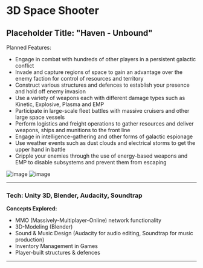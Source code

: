 # 3D Space Shooter
## Placeholder Title: "Haven - Unbound"

Planned Features:
- Engage in combat with hundreds of other players in a persistent galactic conflict
- Invade and capture regions of space to gain an advantage over the enemy faction for control of resources and territory
- Construct various structures and defences to establish your presence and hold off enemy invasion
- Use a variety of weapons each with different damage types such as Kinetic, Explosive, Plasma and EMP
- Participate in large-scale fleet battles with massive cruisers and other large space vessels
- Perform logistics and freight operations to gather resources and deliver weapons, ships and munitions to the front line
- Engage in intelligence-gathering and other forms of galactic espionage
- Use weather events such as dust clouds and electrical storms to get the upper hand in battle
- Cripple your enemies through the use of energy-based weapons and EMP to disable subsystems and prevent them from escaping

![image](https://github.com/NadoCo-Interactive/Game_Unity_FIS/assets/67047470/5eb701ac-4bff-48dd-8730-04c0d3bc35c2)
![image](https://github.com/NadoCo-Interactive/Game_Unity_FIS/assets/67047470/9c98a2ee-e5c2-4e43-9545-e4cd190e3e20)


---

### Tech: Unity 3D, Blender, Audacity, Soundtrap

**Concepts Explored:**
- MMO (Massively-Multiplayer-Online) network functionality
- 3D-Modeling (Blender)
- Sound & Music Design (Audacity for audio editing, Soundtrap for music production)
- Inventory Management in Games
- Player-built structures & defences

---


